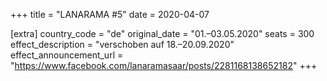 +++
title = "LANARAMA #5"
date = 2020-04-07

[extra]
country_code = "de"
original_date = "01.–03.05.2020"
seats = 300
effect_description = "verschoben auf 18.–20.09.2020"
effect_announcement_url = "https://www.facebook.com/lanaramasaar/posts/2281168138652182"
+++
